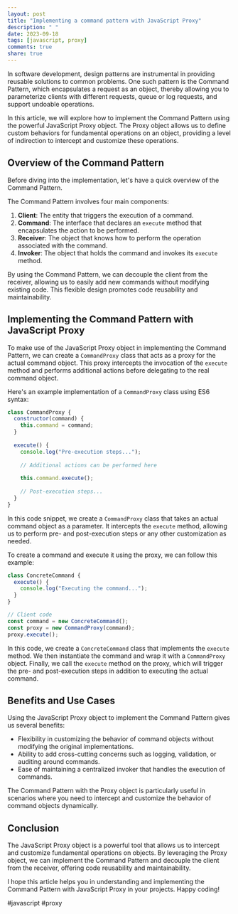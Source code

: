 ```yaml
---
layout: post
title: "Implementing a command pattern with JavaScript Proxy"
description: " "
date: 2023-09-18
tags: [javascript, proxy]
comments: true
share: true
---
```


In software development, design patterns are instrumental in providing reusable solutions to common problems. One such pattern is the Command Pattern, which encapsulates a request as an object, thereby allowing you to parameterize clients with different requests, queue or log requests, and support undoable operations.

In this article, we will explore how to implement the Command Pattern using the powerful JavaScript Proxy object. The Proxy object allows us to define custom behaviors for fundamental operations on an object, providing a level of indirection to intercept and customize these operations.

## Overview of the Command Pattern

Before diving into the implementation, let's have a quick overview of the Command Pattern.

The Command Pattern involves four main components:
1. **Client**: The entity that triggers the execution of a command.
2. **Command**: The interface that declares an `execute` method that encapsulates the action to be performed.
3. **Receiver**: The object that knows how to perform the operation associated with the command.
4. **Invoker**: The object that holds the command and invokes its `execute` method.

By using the Command Pattern, we can decouple the client from the receiver, allowing us to easily add new commands without modifying existing code. This flexible design promotes code reusability and maintainability.

## Implementing the Command Pattern with JavaScript Proxy

To make use of the JavaScript Proxy object in implementing the Command Pattern, we can create a `CommandProxy` class that acts as a proxy for the actual command object. This proxy intercepts the invocation of the `execute` method and performs additional actions before delegating to the real command object.

Here's an example implementation of a `CommandProxy` class using ES6 syntax:

```javascript
class CommandProxy {
  constructor(command) {
    this.command = command;
  }
  
  execute() {
    console.log("Pre-execution steps...");
    
    // Additional actions can be performed here
    
    this.command.execute();
    
    // Post-execution steps...
  }
}
```

In this code snippet, we create a `CommandProxy` class that takes an actual command object as a parameter. It intercepts the `execute` method, allowing us to perform pre- and post-execution steps or any other customization as needed.

To create a command and execute it using the proxy, we can follow this example:

```javascript
class ConcreteCommand {
  execute() {
    console.log("Executing the command...");
  }
}

// Client code
const command = new ConcreteCommand();
const proxy = new CommandProxy(command);
proxy.execute();
```

In this code, we create a `ConcreteCommand` class that implements the `execute` method. We then instantiate the command and wrap it with a `CommandProxy` object. Finally, we call the `execute` method on the proxy, which will trigger the pre- and post-execution steps in addition to executing the actual command.

## Benefits and Use Cases

Using the JavaScript Proxy object to implement the Command Pattern gives us several benefits:
- Flexibility in customizing the behavior of command objects without modifying the original implementations.
- Ability to add cross-cutting concerns such as logging, validation, or auditing around commands.
- Ease of maintaining a centralized invoker that handles the execution of commands.

The Command Pattern with the Proxy object is particularly useful in scenarios where you need to intercept and customize the behavior of command objects dynamically.

## Conclusion

The JavaScript Proxy object is a powerful tool that allows us to intercept and customize fundamental operations on objects. By leveraging the Proxy object, we can implement the Command Pattern and decouple the client from the receiver, offering code reusability and maintainability.

I hope this article helps you in understanding and implementing the Command Pattern with JavaScript Proxy in your projects. Happy coding!

#javascript #proxy